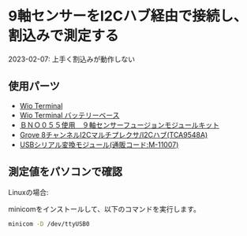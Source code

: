 # 9軸センサーをI2Cハブ経由で接続し、割込みで測定する

2023-02-07: 上手く割込みが動作しない

## 使用パーツ

* [Wio Terminal](https://www.switch-science.com/catalog/6360/)
* [Wio Terminal バッテリーベース](https://www.switch-science.com/catalog/6816/)
* [ＢＮＯ０５５使用　９軸センサーフュージョンモジュールキット](https://akizukidenshi.com/catalog/g/gK-16996/)
* [Grove 8チャンネルI2Cマルチプレクサ/I2Cハブ(TCA9548A)](https://eleshop.jp/shop/g/gK2C313/)
* [USBシリアル変換モジュール(通販コード:M-11007)](https://akizukidenshi.com/catalog/g/gM-11007/)

## 測定値をパソコンで確認

Linuxの場合:

minicomをインストールして、以下のコマンドを実行します。

```bash
minicom -D /dev/ttyUSB0
```